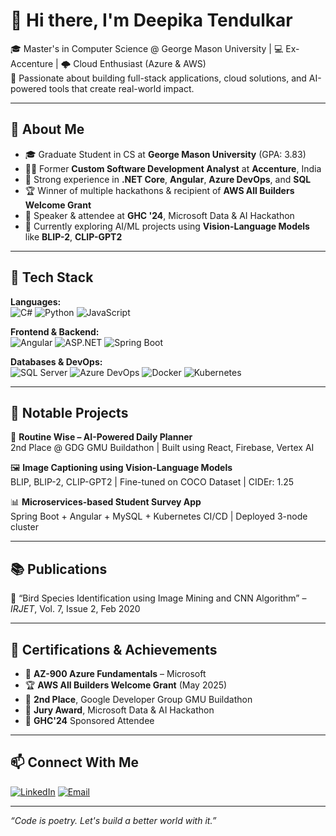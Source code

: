 # 👋 Hi there, I'm Deepika Tendulkar

🎓 Master's in Computer Science @ George Mason University | 💻 Ex-Accenture | 🌩️ Cloud Enthusiast (Azure & AWS)  
🔬 Passionate about building full-stack applications, cloud solutions, and AI-powered tools that create real-world impact.

---

## 🚀 About Me

- 🎓 Graduate Student in CS at **George Mason University** (GPA: 3.83)
- 👩‍💻 Former **Custom Software Development Analyst** at **Accenture**, India
- 🌟 Strong experience in **.NET Core**, **Angular**, **Azure DevOps**, and **SQL**
- 🏆 Winner of multiple hackathons & recipient of **AWS All Builders Welcome Grant**
- 📢 Speaker & attendee at **GHC '24**, Microsoft Data & AI Hackathon
- 🧠 Currently exploring AI/ML projects using **Vision-Language Models** like **BLIP-2**, **CLIP-GPT2**

---

## 🧰 Tech Stack

**Languages:**  
![C#](https://img.shields.io/badge/C%23-239120?style=flat&logo=c-sharp&logoColor=white)
![Python](https://img.shields.io/badge/Python-3776AB?style=flat&logo=python&logoColor=white)
![JavaScript](https://img.shields.io/badge/JavaScript-F7DF1E?style=flat&logo=javascript&logoColor=black)

**Frontend & Backend:**  
![Angular](https://img.shields.io/badge/Angular-DD0031?style=flat&logo=angular&logoColor=white)
![ASP.NET](https://img.shields.io/badge/ASP.NET-512BD4?style=flat&logo=.net&logoColor=white)
![Spring Boot](https://img.shields.io/badge/Spring_Boot-6DB33F?style=flat&logo=spring-boot&logoColor=white)

**Databases & DevOps:**  
![SQL Server](https://img.shields.io/badge/SQL_Server-CC2927?style=flat&logo=microsoft-sql-server&logoColor=white)
![Azure DevOps](https://img.shields.io/badge/Azure_DevOps-0078D7?style=flat&logo=azure-devops&logoColor=white)
![Docker](https://img.shields.io/badge/Docker-2496ED?style=flat&logo=docker&logoColor=white)
![Kubernetes](https://img.shields.io/badge/Kubernetes-326CE5?style=flat&logo=kubernetes&logoColor=white)

---

## 🧪 Notable Projects

🧠 **Routine Wise – AI-Powered Daily Planner**  
2nd Place @ GDG GMU Buildathon | Built using React, Firebase, Vertex AI

🖼️ **Image Captioning using Vision-Language Models**  
BLIP, BLIP-2, CLIP-GPT2 | Fine-tuned on COCO Dataset | CIDEr: 1.25

📊 **Microservices-based Student Survey App**  
Spring Boot + Angular + MySQL + Kubernetes CI/CD | Deployed 3-node cluster

---

## 📚 Publications

📰 “Bird Species Identification using Image Mining and CNN Algorithm” – *IRJET*, Vol. 7, Issue 2, Feb 2020

---

## 🏅 Certifications & Achievements

- 🥇 **AZ-900 Azure Fundamentals** – Microsoft  
- 🏆 **AWS All Builders Welcome Grant** (May 2025)  
- 🥈 **2nd Place**, Google Developer Group GMU Buildathon  
- 🧠 **Jury Award**, Microsoft Data & AI Hackathon  
- 🎤 **GHC'24** Sponsored Attendee  

---

## 📫 Connect With Me

[![LinkedIn](https://img.shields.io/badge/LinkedIn-blue?style=flat&logo=linkedin&logoColor=white)](https://www.linkedin.com/in/deepika-tendulkar-a88bb8166/)
[![Email](https://img.shields.io/badge/Gmail-red?style=flat&logo=gmail&logoColor=white)](mailto:dtendulk@gmu.edu)

---

*“Code is poetry. Let's build a better world with it.”*
